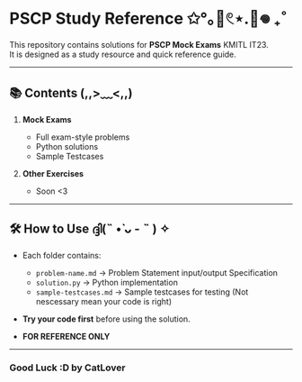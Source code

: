 # PSCP Study Reference ✩°｡🧸𓏲⋆.🧺𖦹 ₊˚

This repository contains solutions for **PSCP Mock Exams** KMITL IT23.  
It is designed as a study resource and quick reference guide.

---

## 📚 Contents (,,>﹏<,,)

1. **Mock Exams**
   - Full exam-style problems
   - Python solutions
   - Sample Testcases

2. **Other Exercises**
   - Soon <3

---

## 🛠️ How to Use ദ്ദി(˵ •̀ ᴗ - ˵ ) ✧

- Each folder contains:
  - `problem-name.md` → Problem Statement input/output Specification
  - `solution.py` → Python implementation
  - `sample-testcases.md` → Sample testcases for testing (Not nescessary mean your code is right)

- **Try your code first** before using the solution.
- **FOR REFERENCE ONLY**

---
### Good Luck :D by CatLover
